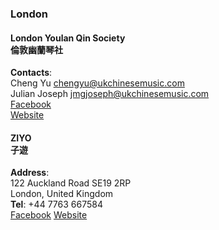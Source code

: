 ### London

#### London Youlan Qin Society <br/> 倫敦幽蘭琴社
**Contacts**:  
Cheng Yu chengyu@ukchinesemusic.com  
Julian Joseph jmgjoseph@ukchinesemusic.com  
[Facebook](https://www.facebook.com/londonyoulanqinsociety/)  
[Website](http://www.ukchinesemusic.org/londonyoulanqin/)



#### ZIYO <br/>子遊
**Address**:  
122 Auckland Road  SE19 2RP  
London, United Kingdom  
**Tel**: +44 7763 667584  
[Facebook](https://www.facebook.com/ZIYO-240671199905909/)
[Website](www.ziyo.space)

